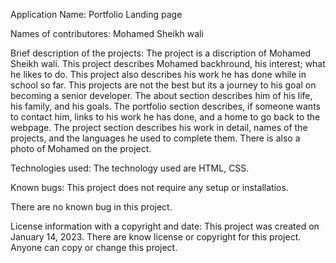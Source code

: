 Application Name: 
Portfolio Landing page

Names of contributores: 
Mohamed Sheikh wali

Brief description of the projects: 
The project is a discription of Mohamed Sheikh wali. This project describes Mohamed backhround, his interest; what he likes to do. This project also describes his work he has done while in school so far. This projects are not the best but its a journey to his goal on becoming a senior developer. The about section describes him of his life, his family, and his goals. The portfolio section describes, if someone wants to contact him, links to his work he has done, and a home to go back to the webpage. The project section describes his work in detail, names of the projects, and the languages he used to complete them. There is also a photo of Mohamed on the project.

Technologies used: The technology used are HTML, CSS. 

Known bugs: This project does not require any setup or installatios. 

There are no known bug in this project.

License information with a copyright and date: 
This project was created on January 14, 2023. There are know license or copyright for this project. Anyone can copy or change this project.

